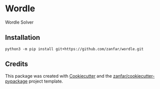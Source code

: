 Wordle
=============================

Wordle Solver

Installation
------------

    python3 -m pip install git+https://github.com/zanfar/wordle.git

Credits
-------

This package was created with
[Cookiecutter](<https://github.com/audreyr/cookiecutter>) and the
[zanfar/cookiecutter-pypackage](https://gitlab.com/zanfar/cookiecutter-pypackage)
project template.
